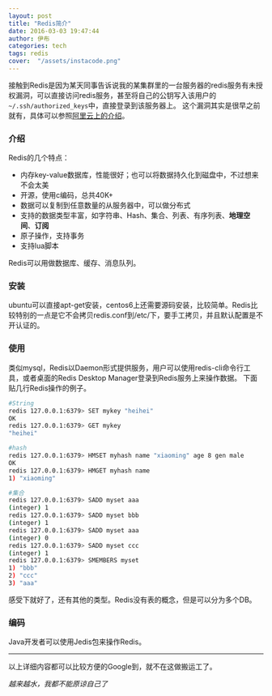```yaml
---
layout: post
title: "Redis简介"
date: 2016-03-03 19:47:44
author: 伊布
categories: tech
tags: redis
cover:  "/assets/instacode.png"
---
```


接触到Redis是因为某天同事告诉说我的某集群里的一台服务器的redis服务有未授权漏洞，可以直接访问redis服务，甚至将自己的公钥写入该用户的`~/.ssh/authorized_keys`中，直接登录到该服务器上。
这个漏洞其实是很早之前就有，具体可以参照[阿里云上的介绍](https://help.aliyun.com/knowledge_detail/5988808.html)。


### 介绍

Redis的几个特点：

- 内存key-value数据库，性能很好；也可以将数据持久化到磁盘中，不过想来不会太美
- 开源，使用c编码，总共40K+
- 数据可以复制到任意数量的从服务器中，可以做分布式
- 支持的数据类型丰富，如字符串、Hash、集合、列表、有序列表、**地理空间**、**订阅**
- 原子操作，支持事务
- 支持lua脚本

Redis可以用做数据库、缓存、消息队列。

### 安装
ubuntu可以直接apt-get安装，centos6上还需要源码安装，比较简单。Redis比较特别的一点是它不会拷贝redis.conf到/etc/下，要手工拷贝，并且默认配置是不开认证的。

### 使用
类似mysql，Redis以Daemon形式提供服务，用户可以使用redis-cli命令行工具，或者桌面的Redis Desktop Manager登录到Redis服务上来操作数据。
下面贴几行Redis操作的例子。

```bash
#String
redis 127.0.0.1:6379> SET mykey "heihei"
OK
redis 127.0.0.1:6379> GET mykey
"heihei"

#hash
redis 127.0.0.1:6379> HMSET myhash name "xiaoming" age 8 gen male
OK
redis 127.0.0.1:6379> HMGET myhash name
1) "xiaoming"

#集合
redis 127.0.0.1:6379> SADD myset aaa
(integer) 1
redis 127.0.0.1:6379> SADD myset bbb
(integer) 1
redis 127.0.0.1:6379> SADD myset aaa
(integer) 0
redis 127.0.0.1:6379> SADD myset ccc
(integer) 1
redis 127.0.0.1:6379> SMEMBERS myset
1) "bbb"
2) "ccc"
3) "aaa"
```

感受下就好了，还有其他的类型。Redis没有表的概念，但是可以分为多个DB。

### 编码
Java开发者可以使用Jedis包来操作Redis。

---

以上详细内容都可以比较方便的Google到，就不在这做搬运工了。

*越来越水，我都不能原谅自己了*






